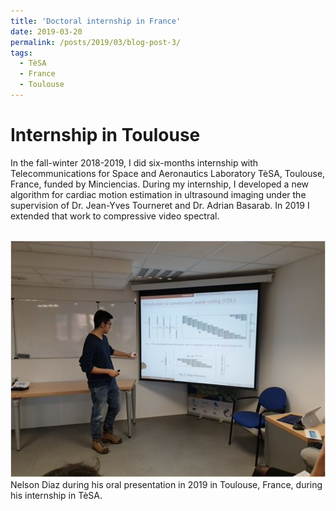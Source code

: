 ```yaml
---
title: 'Doctoral internship in France'
date: 2019-03-20
permalink: /posts/2019/03/blog-post-3/
tags:
  - TèSA
  - France
  - Toulouse
---
```


Internship in Toulouse
======

In the fall-winter 2018-2019, I did six-months internship with Telecommunications for Space and Aeronautics Laboratory TèSA, Toulouse, France, funded by Minciencias. During my internship, I developed a new algorithm for cardiac motion estimation in ultrasound imaging under the supervision of Dr. Jean-Yves Tourneret and Dr. Adrian Basarab. In 2019 I extended that work to compressive video spectral.



<br/><img src='/images/internship2019.png'>
Nelson Diaz during his oral presentation in 2019 in Toulouse, France, during his internship in TèSA.


